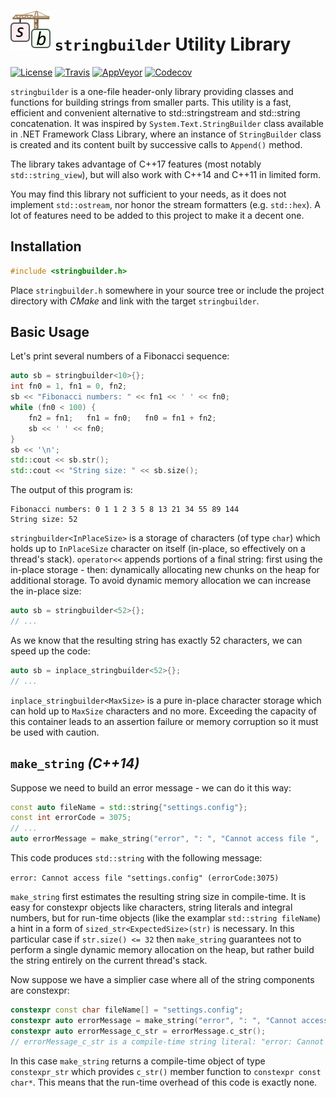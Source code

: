 ![Logo](logo.png) `stringbuilder` Utility Library
===========

[![License](https://img.shields.io/badge/license-MIT-blue.svg?maxAge=3600)](https://raw.githubusercontent.com/isameru/stringbuilder/master/LICENSE)
[![Travis](https://img.shields.io/travis/Isameru/stringbuilder/master.svg?label=Travis)](https://travis-ci.org/Isameru/stringbuilder)
[![AppVeyor](https://img.shields.io/appveyor/ci/Isameru/stringbuilder/master.svg?label=AppVeyor)](https://ci.appveyor.com/project/Isameru/stringbuilder)
[![Codecov](https://img.shields.io/codecov/c/github/Isameru/stringbuilder/master.svg)](https://codecov.io/github/Isameru/stringbuilder?branch=master)

`stringbuilder` is a one-file header-only library providing classes and functions for building strings from smaller parts.
This utility is a fast, efficient and convenient alternative to std::stringstream and std::string concatenation.
It was inspired by `System.Text.StringBuilder` class available in .NET Framework Class Library, where an instance of `StringBuilder` class is created and its content built by successive calls to `Append()` method.

The library takes advantage of C++17 features (most notably `std::string_view`), but will also work with C++14 and C++11 in limited form.

You may find this library not sufficient to your needs, as it does not implement `std::ostream`, nor honor the stream formatters (e.g. `std::hex`). A lot of features need to be added to this project to make it a decent one.

## Installation

```cpp
#include <stringbuilder.h>
```

Place `stringbuilder.h` somewhere in your source tree or include the project directory with *CMake* and link with the target `stringbuilder`.

## Basic Usage

Let's print several numbers of a Fibonacci sequence:

```cpp
auto sb = stringbuilder<10>{};
int fn0 = 1, fn1 = 0, fn2;
sb << "Fibonacci numbers: " << fn1 << ' ' << fn0;
while (fn0 < 100) {
    fn2 = fn1;   fn1 = fn0;   fn0 = fn1 + fn2;
    sb << ' ' << fn0;
}
sb << '\n';
std::cout << sb.str();
std::cout << "String size: " << sb.size();
```

The output of this program is:

```
Fibonacci numbers: 0 1 1 2 3 5 8 13 21 34 55 89 144
String size: 52
```

`stringbuilder<InPlaceSize>` is a storage of characters (of type `char`) which holds up to `InPlaceSize` character on itself (in-place, so effectively on a thread's stack).
`operator<<` appends portions of a final string: first using the in-place storage - then: dynamically allocating new chunks on the heap for additional storage.
To avoid dynamic memory allocation we can increase the in-place size:

```cpp
auto sb = stringbuilder<52>{};
// ...
```

As we know that the resulting string has exactly 52 characters, we can speed up the code:

```cpp
auto sb = inplace_stringbuilder<52>{};
// ...
```

`inplace_stringbuilder<MaxSize>` is a pure in-place character storage which can hold up to `MaxSize` characters and no more.
Exceeding the capacity of this container leads to an assertion failure or memory corruption so it must be used with caution.

## `make_string` *(C++14)*

Suppose we need to build an error message - we can do it this way:

```cpp
const auto fileName = std::string{"settings.config"};
const int errorCode = 3075;
// ...
auto errorMessage = make_string("error", ": ", "Cannot access file ", '"', sized_str<32>(fileName), '"', " (", "errorCode:", errorCode, ')');
```

This code produces `std::string` with the following message:

`error: Cannot access file "settings.config" (errorCode:3075)`

`make_string` first estimates the resulting string size in compile-time. It is easy for constexpr objects like characters, string literals and integral numbers, but for run-time objects (like the examplar `std::string fileName`) a hint in a form of `sized_str<ExpectedSize>(str)` is necessary.
In this particular case if `str.size() <= 32` then `make_string` guarantees not to perform a single dynamic memory allocation on the heap, but rather build the string entirely on the current thread's stack.

Now suppose we have a simplier case where all of the string components are constexpr:

```cpp
constexpr const char fileName[] = "settings.config";
constexpr auto errorMessage = make_string("error", ": ", "Cannot access file ", '"', fileName, '"');
constexpr auto errorMessage_c_str = errorMessage.c_str();
// errorMessage_c_str is a compile-time string literal: "error: Cannot access file "settings.config""
```

In this case `make_string` returns a compile-time object of type `constexpr_str` which provides `c_str()` member function to `constexpr const char*`.
This means that the run-time overhead of this code is exactly none.
